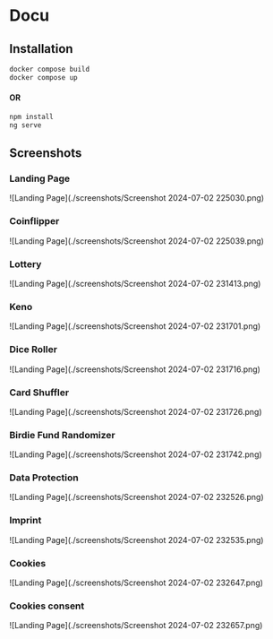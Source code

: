 # Docu

## Installation

```bash
docker compose build
docker compose up
```
#### OR

```bash
npm install
ng serve
```

## Screenshots

### Landing Page
![Landing Page](./screenshots/Screenshot 2024-07-02 225030.png)
### Coinflipper
![Landing Page](./screenshots/Screenshot 2024-07-02 225039.png)
### Lottery
![Landing Page](./screenshots/Screenshot 2024-07-02 231413.png)
### Keno
![Landing Page](./screenshots/Screenshot 2024-07-02 231701.png)
### Dice Roller
![Landing Page](./screenshots/Screenshot 2024-07-02 231716.png)
### Card Shuffler
![Landing Page](./screenshots/Screenshot 2024-07-02 231726.png)
### Birdie Fund Randomizer
![Landing Page](./screenshots/Screenshot 2024-07-02 231742.png)
### Data Protection
![Landing Page](./screenshots/Screenshot 2024-07-02 232526.png)
### Imprint
![Landing Page](./screenshots/Screenshot 2024-07-02 232535.png)
### Cookies
![Landing Page](./screenshots/Screenshot 2024-07-02 232647.png)
### Cookies consent
![Landing Page](./screenshots/Screenshot 2024-07-02 232657.png)
